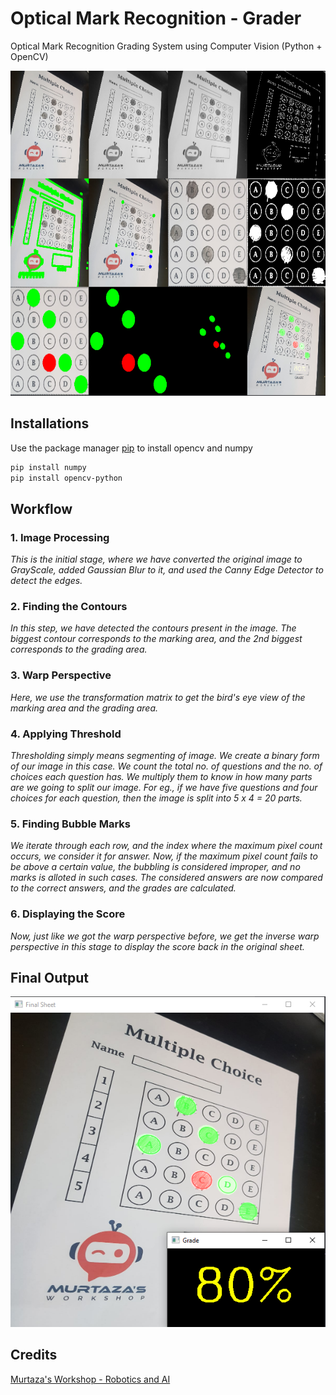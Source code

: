# Optical Mark Recognition - Grader

Optical Mark Recognition Grading System using Computer Vision (Python + OpenCV)

<img src="https://github.com/imay-10/OMR-Grader/blob/master/Outputs/out_1.png" width="640" height="520"/>

## Installations

Use the package manager [pip](https://pip.pypa.io/en/stable/) to install opencv and numpy

```bash
pip install numpy
pip install opencv-python
```

## Workflow

### 1. Image Processing
*This is the initial stage, where we have converted the original image to GrayScale, added Gaussian Blur to it, and used the Canny Edge Detector to detect the edges.*

### 2. Finding the Contours
*In this step, we have detected the contours present in the image. The biggest contour corresponds to the marking area, and the 2nd biggest corresponds to the grading area.*

### 3. Warp Perspective
*Here, we use the transformation matrix to get the bird's eye view of the marking area and the grading area.*

### 4. Applying Threshold
*Thresholding simply means segmenting of image. We create a binary form of our image in this case.* 
*We count the total no. of questions and the no. of choices each question has. We multiply them to know in how many parts are we going to split our image. For eg., if we have five questions and four choices for each question, then the image is split into 5 x 4 = 20 parts.*

### 5. Finding Bubble Marks
*We iterate through each row, and the index where the maximum pixel count occurs, we consider it for answer. 
Now, if the maximum pixel count fails to be above a certain value, the bubbling is considered improper, and no marks is alloted in such cases. The considered answers are now compared to the correct answers, and the grades are calculated.*

### 6. Displaying the Score
*Now, just like we got the warp perspective before, we get the inverse warp perspective in this stage to display the score back in the original sheet.*


## Final Output

<img src="https://github.com/imay-10/OMR-Grader/blob/master/Outputs/out_2.png" width="640"/>

## Credits
[Murtaza's Workshop - Robotics and AI](https://www.murtazahassan.com/)
